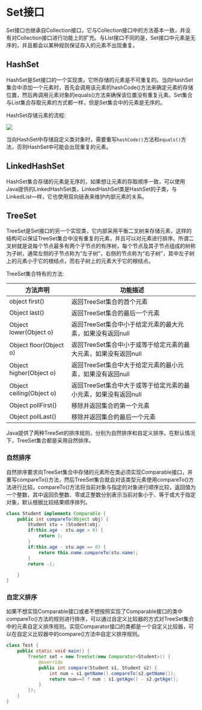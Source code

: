 # Set接口

Set接口也继承自Collection接口，它与Collection接口中的方法基本一致，并没有对Collection接口进行功能上的扩充。与List接口不同的是，Set接口中元素是无序的，并且都会以某种规则保证存入的元素不出现重复。

## HashSet

HashSet是Set接口的一个实现类，它所存储的元素是不可重复的。当向HashSet集合中添加一个元素时，首先会调用该元素的hashCode()方法来确定元素的存储位置，然后再调用元素对象的equals()方法来确保该位置没有重复元素。Set集合与List集合存取元素的方式都一样，但是Set集合中的元素是无序的。

HashSet存储元素的流程:

![](Pasted%20image%2020220922151132.png)

当向HashSet中存储自定义类对象时，需要重写`hashCode()`方法和`equals()`方法，否则HashSet中可能会出现重复的元素。

## LinkedHashSet

HashSet集合存储的元素是无序的，如果想让元素的存取顺序一致，可以使用Java提供的LinkedHashSet类，LinkedHashSet类是HashSet的子类，与LinkedList—样，它也使用双向链表来维护内部元素的关系。

## TreeSet

TreeSet是Set接口的另一个实现类，它内部采用平衡二叉树来存储元素，这样的结构可以保证TreeSet集合中没有重复的元素，并且可以对元素进行排序。所谓二叉树就是说每个节点最多有两个子节点的有序树，每个节点及其子节点组成的树称为子树，通常左侧的子节点称为“左子树”，右侧的节点称为“右子树”，其中左子树上的元素小于它的根结点，而右子树上的元素大于它的根结点。

TreeSet集合特有的方法:

|方法声明|功能描述|
|---|---|
|object first()|返回TreeSet集合的首个元素
|Object last()|返回TreeSet集合的最后一个元素
|Object lower(Object o)|返回TreeSet集合中小于给定元素的最大元素，如果没有返回null
|Object floor(Object o)|返回TreeSet集合中小于或等于给定元素的最大元素，如果没有返回null
|Object higher(Object o)|返回TreeSet集合中大于给定元素的最小元素，如果没有返回null
|Object ceiling(Object o)|返回TreeSet集合中大于或等于给定元素的最小元素，如果没有返回null
|Object pollFirst()|移除并返回集合的第一个元素
|Object pollLast()|移除并返回集合的最后一个元素

Java提供了两种TreeSet的排序规则，分别为自然排序和自定义排序。在默认情况下，TreeSet集合都是采用自然排序。

### 自然排序

自然排序要求向TreeSet集合中存储的元素所在类必须实现Comparable接口，并重写compareTo()方法，然后TreeSet集合就会对该类型元素使用compareTo()方法进行比较。compareTo()方法将当前对象与指定的对象进行顺序比较，返回值为一个整数，其中返回负整数、零或正整数分别表示当前对象小于、等于或大于指定对象，默认根据比较结果顺序排列。

```java
class Student implements Comparable {
	public int compareTo(Object obj) {
		Student stu = (Student)obj;
		if(this.age - stu.age > 0) {
			return 1;
		}
		if(this.age - stu.age == 0) {
			return this.name.compareTo(stu.name);
		}
		return -1;
		
	}
}
```

### 自定义排序

如果不想实现Comparable接口或者不想按照实现了Comparable接口的类中compareTo()方法的规则进行排序，可以通过自定义比较器的方式对TreeSet集合中的元素自定义排序规则。实现Comparator接口的类都是一个自定义比较器，可以在自定义比较器中的compare()方法中自定义排序规则。

```java
class Test {
	public static void main() {
		TreeSet set = new TreeSet(new Comparator<Student>() {
			@override
			public int compare(Student s1, Student s2) {
				int num = s1.getName().compareTo(s2.getName());
				return num==0 ? num : s1.getAge() - s2.getAge();
			}
		});
	}
}
```